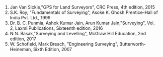 1) Jan Van Sickle,"GPS for Land Surveyors", CRC Press, 4th edition, 2015<br>
2) S.K. Roy, "Fundamentals of Surveying", Asoke K. Ghosh Prentice-Hall of India Pvt. Ltd., 1999<br>
3) Dr. B. C. Punmia, Ashok Kumar Jain, Arun Kumar Jain,"Surveying", Vol. 2, Laxmi Publications, Sixteenth edition, 2016<br>
4) N.N. Basak,"Surveying and Levelling", McGraw Hill Education, 2nd edition, 2017<br>
5) W. Schofield, Mark Breach, "Engineering Surveying", Butterworth-Heineman, Sixth Edition, 2007<br>
